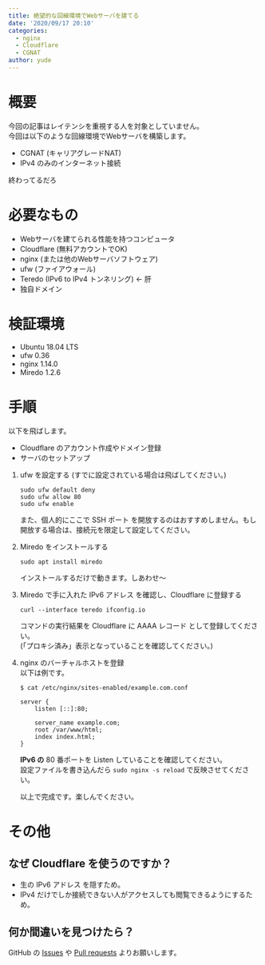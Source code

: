 ```yaml
---
title: 絶望的な回線環境でWebサーバを建てる
date: '2020/09/17 20:10'
categories:
  - nginx
  - Cloudflare
  - CGNAT
author: yude
---
```

# 概要
今回の記事はレイテンシを重視する人を対象としていません。  
今回は以下のような回線環境でWebサーバを構築します。
* CGNAT (キャリアグレードNAT)
* IPv4 のみのインターネット接続

終わってるだろ
<!--more-->
# 必要なもの

* Webサーバを建てられる性能を持つコンピュータ
* Cloudflare (無料アカウントでOK)
* nginx (または他のWebサーバソフトウェア)
* ufw (ファイアウォール)
* Teredo (IPv6 to IPv4 トンネリング) ← 肝
* 独自ドメイン

# 検証環境
* Ubuntu 18.04 LTS
* ufw 0.36
* nginx 1.14.0
* Miredo 1.2.6

# 手順
以下を飛ばします。
* Cloudflare のアカウント作成やドメイン登録
* サーバのセットアップ

1. ufw を設定する (すでに設定されている場合は飛ばしてください。)
    ```
    sudo ufw default deny
    sudo ufw allow 80
    sudo ufw enable
    ```
    また、個人的にここで SSH ポート を開放するのはおすすめしません。もし開放する場合は、接続元を限定して設定してください。
1. Miredo をインストールする
    ```
    sudo apt install miredo
    ```
    インストールするだけで動きます。しあわせ～
1. Miredo で手に入れた IPv6 アドレス を確認し、Cloudflare に登録する
    ```
    curl --interface teredo ifconfig.io
    ```  
    コマンドの実行結果を Cloudflare に AAAA レコード として登録してください。  
    (「プロキシ済み」表示となっていることを確認してください。)
1. nginx のバーチャルホストを登録  
    以下は例です。
    ```
    $ cat /etc/nginx/sites-enabled/example.com.conf
    ```
    ```
    server {
        listen [::]:80;

        server_name example.com;
        root /var/www/html;
        index index.html;
    }
    ```
    **IPv6 の** 80 番ポートを Listen していることを確認してください。  
    設定ファイルを書き込んだら `sudo nginx -s reload` で反映させてください。

    以上で完成です。楽しんでください。
# その他
## なぜ Cloudflare を使うのですか？
* 生の IPv6 アドレス を隠すため。
* IPv4 だけでしか接続できない人がアクセスしても閲覧できるようにするため。
## 何か間違いを見つけたら？
GitHub の [Issues](https://github.com/yudejp/blog/issues) や [Pull requests](https://github.com/yudejp/blog/pulls) よりお願いします。
